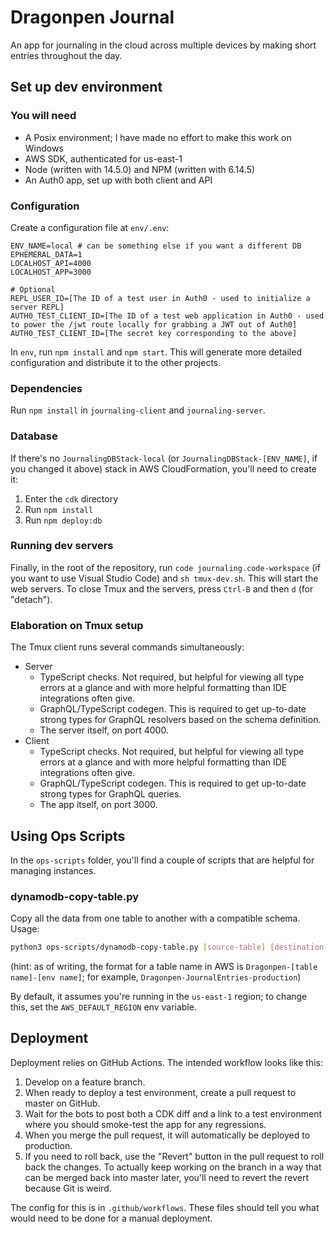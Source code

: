 # Dragonpen Journal

An app for journaling in the cloud across multiple devices by making short entries throughout the day.

## Set up dev environment

### You will need

- A Posix environment; I have made no effort to make this work on Windows
- AWS SDK, authenticated for us-east-1
- Node (written with 14.5.0) and NPM (written with 6.14.5)
- An Auth0 app, set up with both client and API

### Configuration

Create a configuration file at `env/.env`:

```
ENV_NAME=local # can be something else if you want a different DB
EPHEMERAL_DATA=1
LOCALHOST_API=4000
LOCALHOST_APP=3000

# Optional
REPL_USER_ID=[The ID of a test user in Auth0 - used to initialize a server REPL]
AUTH0_TEST_CLIENT_ID=[The ID of a test web application in Auth0 - used to power the /jwt route locally for grabbing a JWT out of Auth0]
AUTH0_TEST_CLIENT_ID=[The secret key corresponding to the above]
```

In `env`, run `npm install` and `npm start`. This will generate more detailed configuration and distribute it to the other projects.

### Dependencies

Run `npm install` in `journaling-client` and `journaling-server`.

### Database

If there's no `JournalingDBStack-local` (or `JournalingDBStack-[ENV_NAME]`, if you changed it above) stack in AWS CloudFormation, you'll need to create it:

1. Enter the `cdk` directory
2. Run `npm install`
3. Run `npm deploy:db`

### Running dev servers

Finally, in the root of the repository, run `code journaling.code-workspace` (if you want to use Visual Studio Code) and `sh tmux-dev.sh`. This will start the web servers. To close Tmux and the servers, press `Ctrl-B` and then `d` (for "detach").

### Elaboration on Tmux setup

The Tmux client runs several commands simultaneously:

* Server
  * TypeScript checks. Not required, but helpful for viewing all type errors at a glance and with more helpful formatting than IDE integrations often give.
  * GraphQL/TypeScript codegen. This is required to get up-to-date strong types for GraphQL resolvers based on the schema definition.
  * The server itself, on port 4000.
* Client
  * TypeScript checks. Not required, but helpful for viewing all type errors at a glance and with more helpful formatting than IDE integrations often give.
  * GraphQL/TypeScript codegen. This is required to get up-to-date strong types for GraphQL queries.
  * The app itself, on port 3000.

## Using Ops Scripts

In the `ops-scripts` folder, you'll find a couple of scripts that are helpful for managing instances.

### dynamodb-copy-table.py

Copy all the data from one table to another with a compatible schema. Usage:

```sh
python3 ops-scripts/dynamodb-copy-table.py [source-table] [destination-table]
```
(hint: as of writing, the format for a table name in AWS is `Dragonpen-[table name]-[env name]`; for example, `Dragonpen-JournalEntries-production`)

By default, it assumes you're running in the `us-east-1` region; to change this, set the `AWS_DEFAULT_REGION` env variable.


## Deployment

Deployment relies on GitHub Actions. The intended workflow looks like this:

1. Develop on a feature branch.
2. When ready to deploy a test environment, create a pull request to master on GitHub.
3. Wait for the bots to post both a CDK diff and a link to a test environment where you should smoke-test the app for any regressions.
4. When you merge the pull request, it will automatically be deployed to production.
5. If you need to roll back, use the "Revert" button in the pull request to roll back the changes. To actually keep working on the branch in a way that can be merged back into master later, you'll need to revert the revert because Git is weird.

The config for this is in `.github/workflows`. These files should tell you what would need to be done for a manual deployment.

